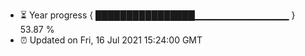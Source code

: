- ⏳ Year progress { ████████████████▁▁▁▁▁▁▁▁▁▁▁▁▁▁ } 53.87 %
- ⏰ Updated on Fri, 16 Jul 2021 15:24:00 GMT

